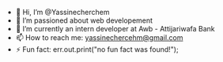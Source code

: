 - 👋 Hi, I’m @Yassinecherchem
- 👀 I’m passioned about web developement
- 🌱 I’m currently an intern developer at Awb - Attijariwafa Bank
- 📫 How to reach me: yassinechercehm@gmail.com
- ⚡ Fun fact: err.out.print("no fun fact was found!");

<!---
Yassinecherchem/Yassinecherchem is a ✨ special ✨ repository because its `README.md` (this file) appears on your GitHub profile.
You can click the Preview link to take a look at your changes.
--->
